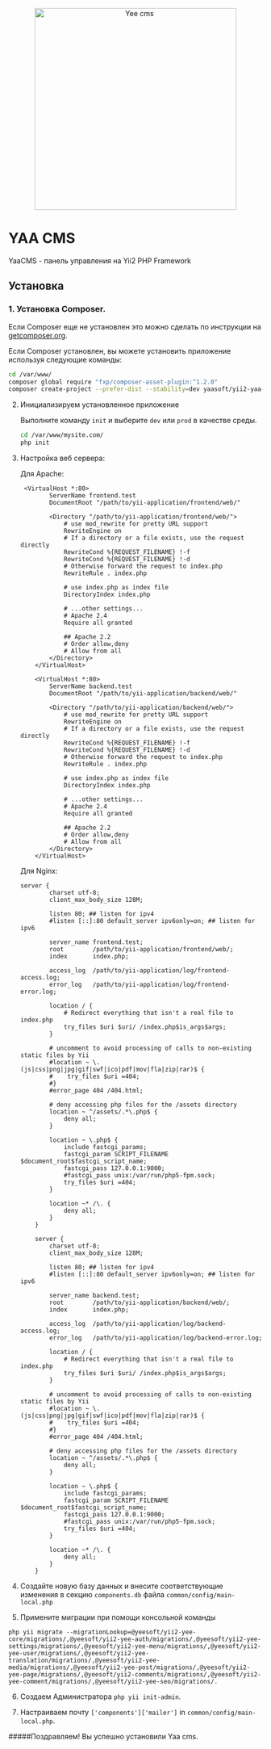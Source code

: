 <p align="center">
    <a href="https://github.com/yaasoft/yii2-yaa-cms" target="_blank">
        <img src="https://avatars1.githubusercontent.com/u/9977297?s=400&v=4" width="400" alt="Yee cms" />
    </a>
</p>

# YAA CMS
YaaCMS - панель управления на Yii2 PHP Framework

Установка
------------
 
 ### 1. Установка Composer.
    
    
   Если Composer еще не установлен это можно сделать по инструкции на
   [getcomposer.org](https://getcomposer.org/download/).
   
   Если Composer установлен, вы можете установить приложение используя следующие команды:
    
   ```bash
   cd /var/www/
   composer global require "fxp/composer-asset-plugin:^1.2.0"
   composer create-project --prefer-dist --stability=dev yaasoft/yii2-yaa-cms mysite.com 
   ```

  2. Инициализируем установленное приложение

     Выполните команду `init` и выберите `dev` или `prod` в качестве среды.

      ```bash
      cd /var/www/mysite.com/
      php init
      ```
  
  3. Настройка веб сервера:

     Для Apache:
     
     ```apacheconf
      <VirtualHost *:80>
             ServerName frontend.test
             DocumentRoot "/path/to/yii-application/frontend/web/"
             
             <Directory "/path/to/yii-application/frontend/web/">
                 # use mod_rewrite for pretty URL support
                 RewriteEngine on
                 # If a directory or a file exists, use the request directly
                 RewriteCond %{REQUEST_FILENAME} !-f
                 RewriteCond %{REQUEST_FILENAME} !-d
                 # Otherwise forward the request to index.php
                 RewriteRule . index.php
     
                 # use index.php as index file
                 DirectoryIndex index.php
     
                 # ...other settings...
                 # Apache 2.4
                 Require all granted
                 
                 ## Apache 2.2
                 # Order allow,deny
                 # Allow from all
             </Directory>
         </VirtualHost>
         
         <VirtualHost *:80>
             ServerName backend.test
             DocumentRoot "/path/to/yii-application/backend/web/"
             
             <Directory "/path/to/yii-application/backend/web/">
                 # use mod_rewrite for pretty URL support
                 RewriteEngine on
                 # If a directory or a file exists, use the request directly
                 RewriteCond %{REQUEST_FILENAME} !-f
                 RewriteCond %{REQUEST_FILENAME} !-d
                 # Otherwise forward the request to index.php
                 RewriteRule . index.php
     
                 # use index.php as index file
                 DirectoryIndex index.php
     
                 # ...other settings...
                 # Apache 2.4
                 Require all granted
                 
                 ## Apache 2.2
                 # Order allow,deny
                 # Allow from all
             </Directory>
         </VirtualHost>
     ```
     Для Nginx:
     
     ```nginx
     server {
             charset utf-8;
             client_max_body_size 128M;
     
             listen 80; ## listen for ipv4
             #listen [::]:80 default_server ipv6only=on; ## listen for ipv6
     
             server_name frontend.test;
             root        /path/to/yii-application/frontend/web/;
             index       index.php;
     
             access_log  /path/to/yii-application/log/frontend-access.log;
             error_log   /path/to/yii-application/log/frontend-error.log;
     
             location / {
                 # Redirect everything that isn't a real file to index.php
                 try_files $uri $uri/ /index.php$is_args$args;
             }
     
             # uncomment to avoid processing of calls to non-existing static files by Yii
             #location ~ \.(js|css|png|jpg|gif|swf|ico|pdf|mov|fla|zip|rar)$ {
             #    try_files $uri =404;
             #}
             #error_page 404 /404.html;
     
             # deny accessing php files for the /assets directory
             location ~ ^/assets/.*\.php$ {
                 deny all;
             }
     
             location ~ \.php$ {
                 include fastcgi_params;
                 fastcgi_param SCRIPT_FILENAME $document_root$fastcgi_script_name;
                 fastcgi_pass 127.0.0.1:9000;
                 #fastcgi_pass unix:/var/run/php5-fpm.sock;
                 try_files $uri =404;
             }
         
             location ~* /\. {
                 deny all;
             }
         }
          
         server {
             charset utf-8;
             client_max_body_size 128M;
         
             listen 80; ## listen for ipv4
             #listen [::]:80 default_server ipv6only=on; ## listen for ipv6
         
             server_name backend.test;
             root        /path/to/yii-application/backend/web/;
             index       index.php;
         
             access_log  /path/to/yii-application/log/backend-access.log;
             error_log   /path/to/yii-application/log/backend-error.log;
         
             location / {
                 # Redirect everything that isn't a real file to index.php
                 try_files $uri $uri/ /index.php$is_args$args;
             }
         
             # uncomment to avoid processing of calls to non-existing static files by Yii
             #location ~ \.(js|css|png|jpg|gif|swf|ico|pdf|mov|fla|zip|rar)$ {
             #    try_files $uri =404;
             #}
             #error_page 404 /404.html;
     
             # deny accessing php files for the /assets directory
             location ~ ^/assets/.*\.php$ {
                 deny all;
             }
     
             location ~ \.php$ {
                 include fastcgi_params;
                 fastcgi_param SCRIPT_FILENAME $document_root$fastcgi_script_name;
                 fastcgi_pass 127.0.0.1:9000;
                 #fastcgi_pass unix:/var/run/php5-fpm.sock;
                 try_files $uri =404;
             }
         
             location ~* /\. {
                 deny all;
             }
         }
     ```
     
       
  4. Создайте новую базу данных и внесите соответствующие изменения в секцию `components.db` файла `common/config/main-local.php`

  5. Примените миграции при помощи консольной команды 
  ```migrate
  php yii migrate --migrationLookup=@yeesoft/yii2-yee-core/migrations/,@yeesoft/yii2-yee-auth/migrations/,@yeesoft/yii2-yee-settings/migrations/,@yeesoft/yii2-yee-menu/migrations/,@yeesoft/yii2-yee-user/migrations/,@yeesoft/yii2-yee-translation/migrations/,@yeesoft/yii2-yee-media/migrations/,@yeesoft/yii2-yee-post/migrations/,@yeesoft/yii2-yee-page/migrations/,@yeesoft/yii2-comments/migrations/,@yeesoft/yii2-yee-comment/migrations/,@yeesoft/yii2-yee-seo/migrations/.
  ```

  6. Создаем Администратора `php yii init-admin`.

  7. Настраиваем почту `['components']['mailer']` in `common/config/main-local.php`.

#####Поздравляем! Вы успешно установили Yaa cms.
